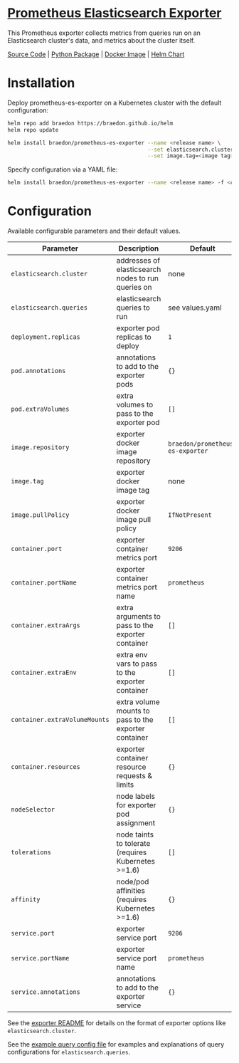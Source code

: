 [Prometheus Elasticsearch Exporter](https://github.com/braedon/prometheus-es-exporter)
====
This Prometheus exporter collects metrics from queries run on an Elasticsearch cluster's data, and metrics about the cluster itself.

[Source Code](https://github.com/braedon/prometheus-es-exporter) | [Python Package](https://pypi.org/project/prometheus-es-exporter) | [Docker Image](https://hub.docker.com/r/braedon/prometheus-es-exporter) | [Helm Chart](https://braedon.github.io/helm/prometheus-es-exporter)

# Installation
Deploy prometheus-es-exporter on a Kubernetes cluster with the default configuration:
```bash
helm repo add braedon https://braedon.github.io/helm
helm repo update

helm install braedon/prometheus-es-exporter --name <release name> \
                                            --set elasticsearch.cluster=<elasticsearch nodes> \
                                            --set image.tag=<image tag>
```

Specify configuration via a YAML file:
```bash
helm install braedon/prometheus-es-exporter --name <release name> -f <config file>.yaml
```

# Configuration
Available configurable parameters and their default values.

Parameter                   | Description                                         | Default
---                         | ---                                                 | ---
`elasticsearch.cluster`     | addresses of elasticsearch nodes to run queries on  | none
`elasticsearch.queries`     | elasticsearch queries to run                        | see values.yaml
`deployment.replicas`       | exporter pod replicas to deploy                     | `1`
`pod.annotations`           | annotations to add to the exporter pods             | `{}`
`pod.extraVolumes`          | extra volumes to pass to the exporter pod           | `[]`
`image.repository`          | exporter docker image repository                    | `braedon/prometheus-es-exporter`
`image.tag`                 | exporter docker image tag                           | none
`image.pullPolicy`          | exporter docker image pull policy                   | `IfNotPresent`
`container.port`            | exporter container metrics port                     | `9206`
`container.portName`        | exporter container metrics port name                | `prometheus`
`container.extraArgs`       | extra arguments to pass to the exporter container   | `[]`
`container.extraEnv`        | extra env vars to pass to the exporter container    | `[]`
`container.extraVolumeMounts` | extra volume mounts to pass to the exporter container | `[]`
`container.resources`       | exporter container resource requests & limits       | `{}`
`nodeSelector`              | node labels for exporter pod assignment             | `{}`
`tolerations`               | node taints to tolerate (requires Kubernetes >=1.6) | `[]`
`affinity`                  | node/pod affinities (requires Kubernetes >=1.6)     | `{}`
`service.port`              | exporter service port                               | `9206`
`service.portName`          | exporter service port name                          | `prometheus`
`service.annotations`       | annotations to add to the exporter service          | `{}`

See the [exporter README](https://github.com/braedon/prometheus-es-exporter#usage) for details on the format of exporter options like `elasticsearch.cluster`.

See the [example query config file](https://github.com/braedon/prometheus-es-exporter/blob/master/exporter.cfg) for examples and explanations of query configurations for `elasticsearch.queries`.
